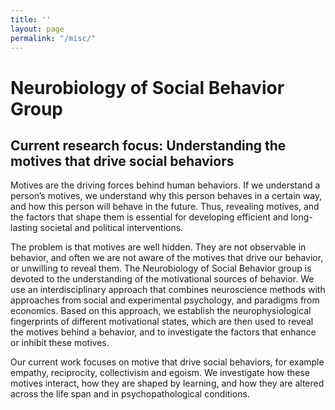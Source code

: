 ```yaml
---
title: ''
layout: page
permalink: "/misc/"
---
```

# Neurobiology of Social Behavior Group

## Current research focus: Understanding the motives that drive social behaviors

Motives are the driving forces behind human behaviors. If we understand a person’s motives, we understand why this person behaves in a certain way, and how this person will behave in the future. Thus, revealing motives, and the factors that shape them is essential for developing efficient and long-lasting societal and political interventions.

The problem is that motives are well hidden. They are not observable in behavior, and often we are not aware of the motives that drive our behavior, or unwilling to reveal them. The Neurobiology of Social Behavior group is devoted to the understanding of the motivational sources of behavior. We use an interdisciplinary approach that combines neuroscience methods with approaches from social and experimental psychology, and paradigms from economics. Based on this approach, we establish the neurophysiological fingerprints of different motivational states, which are then used to reveal the motives behind a behavior, and to investigate the factors that enhance or inhibit these motives.

Our current work focuses on motive that drive social behaviors, for example empathy, reciprocity, collectivism and egoism. We investigate how these motives interact, how they are shaped by learning, and how they are altered across the life span and in psychopathological conditions.